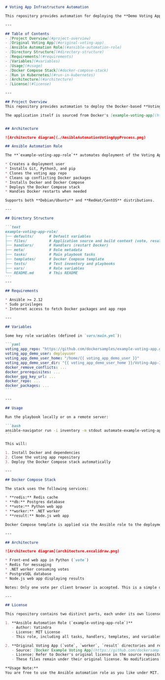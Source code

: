 
````markdown
# Voting App Infrastructure Automation

This repository provides automation for deploying the **Demo Voting App**. It combines the original Docker application with Ansible automation to simplify setup and management.

---

## Table of Contents
- [Project Overview](#project-overview)
- [Original Voting App](#original-voting-app)
- [Ansible Automation Role](#ansible-automation-role)
- [Directory Structure](#directory-structure)
- [Requirements](#requirements)
- [Variables](#variables)
- [Usage](#usage)
- [Docker Compose Stack](#docker-compose-stack)
- [Run in Kubernetes](#run-in-kubernetes)
- [Architecture](#architecture)
- [License](#license)

---

## Project Overview
This repository provides automation to deploy the Docker-based **Voting App** quickly on your servers. It ensures Docker is installed, configures the application, and starts the app stack using Docker Compose.  

The application itself is sourced from Docker's [example-voting-app](https://github.com/dockersamples/example-voting-app). All original source code belongs to Docker and is licensed under its original terms.  


## Architecture 

![Architecture diagram](./AnsibleAutomationVotingAppProcess.png)

## Ansible Automation Role

The **`example-voting-app-role`** automates deployment of the Voting App stack:

* Creates a deployment user
* Installs Git, Python3, and pip
* Clones the voting app repo
* Cleans up conflicting Docker packages
* Installs Docker and Docker Compose
* Deploys the Docker Compose stack
* Handles Docker restarts when needed

Supports both **Debian/Ubuntu** and **RedHat/CentOS** distributions.

---

## Directory Structure

```text
example-voting-app-role/
├── defaults/       # Default variables
├── files/          # Application source and build context (vote, result, worker)
├── handlers/       # Handlers (restart Docker)
├── meta/           # Role metadata
├── tasks/          # Main playbook tasks
├── templates/      # Docker Compose template
├── tests/          # Test inventory and playbooks
├── vars/           # Role variables
└── README.md       # This README
```
---

## Requirements

* Ansible >= 2.12
* Sudo privileges
* Internet access to fetch Docker packages and app repo

---

## Variables

Some key role variables (defined in `vars/main.yml`):

```yaml
voting_app_repo: "https://github.com/dockersamples/example-voting-app.git"
voting_app_demo_user: deployuser
voting_app_demo_user_home: "/home/{{ voting_app_demo_user }}"
voting_app_demo_user_dir: "{{ voting_app_demo_user_home }}/Voting-App-Infrastructure-Automation/ansible-automation"
docker_remove_conflicts: ...
docker_prerequisites: ...
docker_gpg_key_url: ...
docker_repo: ...
docker_packages: ...
```

---

## Usage

Run the playbook locally or on a remote server:

```bash
ansible-navigator run -i inventory -m stdout automate-example-voting-app.yml
```

This will:

1. Install Docker and dependencies
2. Clone the voting app repository
3. Deploy the Docker Compose stack automatically

---

## Docker Compose Stack

The stack uses the following services:

* **redis:** Redis cache
* **db:** Postgres database
* **vote:** Python web app
* **worker:** .NET worker
* **result:** Node.js web app

Docker Compose template is applied via the Ansible role to the deployment user’s directory.

---

## Architecture

![Architecture diagram](architecture.excalidraw.png)

* Front-end web app in Python (`vote`)
* Redis for messaging
* .NET worker consuming votes
* PostgreSQL database
* Node.js web app displaying results

Notes: Only one vote per client browser is accepted. This is a simple demo application to show how multiple languages, queues, and persistence work together in Docker.

---

## License

This repository contains two distinct parts, each under its own license:

1. **Ansible Automation Role (`example-voting-app-role`)**  
   - Author: Yatindra  
   - License: MIT License  
   - This role, including all tasks, handlers, templates, and variables, is fully authored by the repository owner and can be freely used, modified, and redistributed under the MIT terms.  

2. **Original Voting App (`vote`, `worker`, `result` directories and related files)**  
   - Source: [Docker Example Voting App](https://github.com/dockersamples/example-voting-app)  
   - License: Refer to Docker's original license in the source repository  
   - These files remain under their original license. No modifications to the source code license have been made.  

**Usage Note:**  
You are free to use the Ansible automation role as you like under MIT. When redistributing or modifying the Docker app itself, ensure you comply with Docker’s original license terms.  

